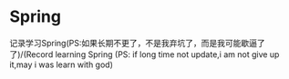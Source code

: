 # Spring
记录学习Spring(PS:如果长期不更了，不是我弃坑了，而是我可能歇逼了了)/(Record learning Spring (PS: if long time not update,i am not give up it,may i was learn with god)
